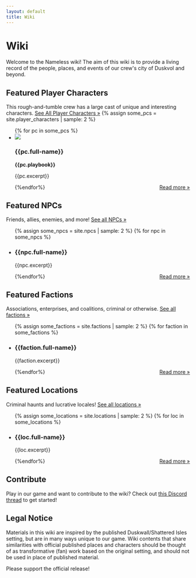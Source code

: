 ```yaml
---
layout: default
title: Wiki
---
```

# Wiki

Welcome to the Nameless wiki! The aim of this wiki is to provide a living record of the people, places, and events of our crew's city of Duskvol and beyond.

<h2>Featured Player Characters</h2>

This rough-and-tumble crew has a large cast of unique and interesting characters. [See All Player Characters »](player_characters)
{% assign some_pcs = site.player_characters | sample: 2 %}
<ul class="wiki_list">
{% for pc in some_pcs %}
<li>
<a href="{{pc.url}}"><img src="/{{pc.img_root | append: pc.picture}}"></a>
<p>
<h3>{{pc.full-name}}</h3>
<b>{{pc.playbook}}</b></p>
<p>
{{pc.excerpt}}</p>
<p style="float:right;clear:right;margin-top:0">
<a href="{{pc.url}}">Read more »</a></p>
</li>
{%endfor%}
</ul>

## Featured NPCs
Friends, allies, enemies, and more! [See all NPCs »](npcs)
<ul class="wiki_list">
{% assign some_npcs = site.npcs | sample: 2 %}
{% for npc in some_npcs %}
<li>
<p>
<h3>{{npc.full-name}}</h3>
{{npc.excerpt}}</p>
<p style="float:right;clear:right;margin-top:0">
<a href="{{npc.url}}">Read more » </a>
</p>
</li>
{%endfor%}
</ul>

## Featured Factions
Associations, enterprises, and coalitions, criminal or otherwise. [See all factions »](factions)
<ul class="wiki_list" >
{% assign some_factions = site.factions | sample: 2 %}
{% for faction in some_factions %}
<li>
<p>
<h3>{{faction.full-name}}</h3>
{{faction.excerpt}}</p>
<p style="float:right;clear:right;margin-top:0">
<a href="{{faction.url}}">Read more »</a>
</p>
</li>
{%endfor%}
</ul>

## Featured Locations
Criminal haunts and lucrative locales! [See all locations »](locations)
<ul class="wiki_list" >
{% assign some_locations = site.locations | sample: 2 %}
{% for loc in some_locations %}
<li>
<p>
<h3>{{loc.full-name}}</h3>
{{loc.excerpt}}</p>
<p style="float:right;clear:right;margin-top:0">
<a href="{{loc.url}}">Read more »</a>
</p>
</li>
{%endfor%}
</ul>

## Contribute

Play in our game and want to contribute to the wiki? Check out [this Discord thread](https://discord.com/channels/1022641517170540574/1023043651925979246/1185264034472267898) to get started!


## Legal Notice

Materials in this wiki are inspired by the published Duskwall/Shattered Isles setting, but are in many ways unique to our game. Wiki contents that share similarities with official published places and characters should be thought of as transformative (fan) work based on the original setting, and should not be used in place of published material. 

Please support the official release!